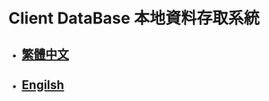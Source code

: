 # Client DataBase 本地資料存取系統

+ ## [繁體中文](https://github.com/k79k06k02k/ClientDataBase/blob/master/Documentation/zh-tw.md)
+ ## [Engilsh](https://github.com/k79k06k02k/ClientDataBase/blob/master/Documentation/en.md)
